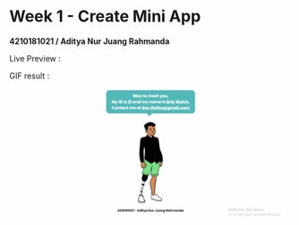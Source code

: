 # Week 1 - Create Mini App

**4210181021 / Aditya Nur Juang Rahmanda**

Live Preview : [](http://adityarahmanda.github.io/4210181021-Create-Mini-App/)

GIF result :
![](result.gif)

